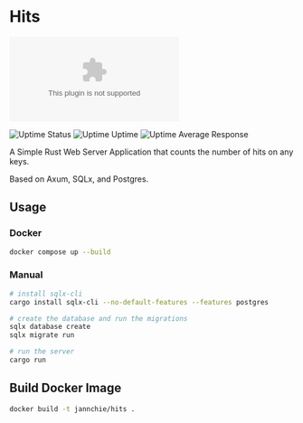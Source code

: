 # Hits

![Endpoint Badge](https://hits.jannchie.com/svg/jannchie.github.hits.doc?style=social)

![Uptime Status](https://uptime.jannchie.com/api/badge/3/status)
![Uptime Uptime](https://uptime.jannchie.com/api/badge/3/uptime)
![Uptime Average Response](https://uptime.jannchie.com/api/badge/3/avg-response)

A Simple Rust Web Server Application that counts the number of hits on any keys.

Based on Axum, SQLx, and Postgres.

## Usage

### Docker

```bash
docker compose up --build
```

### Manual

```bash
# install sqlx-cli
cargo install sqlx-cli --no-default-features --features postgres

# create the database and run the migrations
sqlx database create
sqlx migrate run

# run the server
cargo run
```

## Build Docker Image

```bash
docker build -t jannchie/hits .
```
